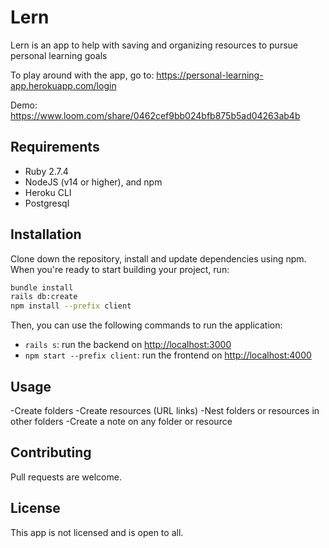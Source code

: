 
# Lern

Lern is an app to help with saving and organizing resources to pursue personal learning goals

To play around with the app, go to: https://personal-learning-app.herokuapp.com/login

Demo: https://www.loom.com/share/0462cef9bb024bfb875b5ad04263ab4b


## Requirements

- Ruby 2.7.4
- NodeJS (v14 or higher), and npm
- Heroku CLI
- Postgresql

## Installation

Clone down the repository, install and update dependencies using npm. When you're ready to start building your project, run:

```sh
bundle install
rails db:create
npm install --prefix client
```
Then, you can use the following commands to run the application:

- `rails s`: run the backend on [http://localhost:3000](http://localhost:3000)
- `npm start --prefix client`: run the frontend on
  [http://localhost:4000](http://localhost:4000)

## Usage

-Create folders
-Create resources (URL links)
-Nest folders or resources in other folders
-Create a note on any folder or resource

## Contributing
Pull requests are welcome.

## License
This app is not licensed and is open to all.
